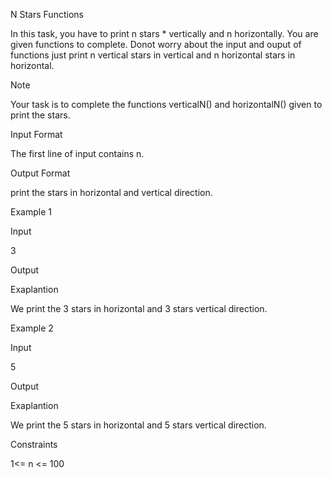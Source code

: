 N Stars Functions

In this task, you have to print n stars \* vertically and n horizontally. You are given functions to complete. Donot worry about the input and ouput of functions just print n vertical stars in vertical and n horizontal stars in horizontal.

Note

Your task is to complete the functions verticalN() and horizontalN() given to print the stars.

Input Format

The first line of input contains n.

Output Format

print the stars in horizontal and vertical direction.

Example 1

Input

3

Output

Exaplantion

We print the 3 stars in horizontal and 3 stars vertical direction.

Example 2

Input

5

Output

Exaplantion

We print the 5 stars in horizontal and 5 stars vertical direction.

Constraints

1<= n <= 100
